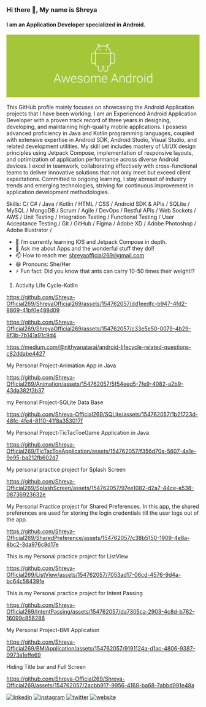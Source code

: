 ### Hi there 👋, My name is Shreya
#### I am an Application Developer specialized in Android.


![I am an Application Developer specialized in Android.](https://raw.githubusercontent.com/jstumpp/awesome-android/master/awesome-android.png)

This GitHub profile mainly focuses on showcasing the Android Application projects that I have been working. I am an Experienced Android Application Developer with a proven track record of three years in designing, developing, and maintaining high-quality mobile applications. I possess advanced proficiency in Java and Kotlin programming languages, coupled with extensive expertise in Android SDK, Android Studio, Visual Studio, and related development utilities. My skill set includes mastery of UI/UX design principles using Jetpack Compose, implementation of responsive layouts, and optimization of application performance across diverse Android devices. I excel in teamwork, collaborating effectively with cross-functional teams to deliver innovative solutions that not only meet but exceed client expectations. Committed to ongoing learning, I stay abreast of industry trends and emerging technologies, striving for continuous improvement in application development methodologies.

Skills: C/ C# / Java / Kotlin / HTML / CSS / Android SDK & APIs / SQLite / MySQL / MongoDB / Scrum / Agile / DevOps / Restful APIs / Web Sockets / AWS / Unit Testing / Integration Testing / Functional Testing / User Acceptance Testing / Git / GitHub / Figma / Adobe XD / Adobe Photoshop / Adobe Illustrator /

- 🌱 I’m currently learning IOS and Jetpack Compose in depth. 
- 💬 Ask me about Apps and the wonderful stuff they do!! 
- 📫 How to reach me: shreyaofficial269@gmail.com 
- 😄 Pronouns: She/Her 
- ⚡ Fun fact: Did you know that ants can carry 10-50 times their weight!? 

1. Activity Life Cycle-Kotlin



https://github.com/Shreya-Official269/ShreyaOfficial269/assets/154762057/dd1eedfc-b947-4fd2-8869-41bf0e488d09


https://github.com/Shreya-Official269/ShreyaOfficial269/assets/154762057/c33e5e50-0079-4b29-8f3b-7b141a91c9d4


https://medium.com/@nithyanataraj/android-lifecycle-related-questions-c82ddabe4427












My Personal Project-Animation App in Java


https://github.com/Shreya-Official269/Animation/assets/154762057/5f54eed5-7fe9-4082-a2b9-43da382f3b37


my Personal Project-SQLite Data Base

https://github.com/Shreya-Official269/SQLite/assets/154762057/1b21723d-48fc-4fe4-8110-41f8a353017f



My Personal Project-TicTacToeGame Application in Java


https://github.com/Shreya-Official269/TicTacToeApplication/assets/154762057/f356d70a-5607-4a1e-9e95-ba212fb602d7



My personal practice project for Splash Screen


https://github.com/Shreya-Official269/SplashScreen/assets/154762057/97ee1082-d2a7-44ce-a538-08736923632e

My Personal Practice project for Shared Preferences.
In this app, the shared preferences are used for storing the login credentials till the user logs out of the app.




https://github.com/Shreya-Official269/SharedPreference/assets/154762057/c38b5150-1909-4e8a-8bc2-3da976c8d17e


This is my Personal practice project for ListView

https://github.com/Shreya-Official269/ListView/assets/154762057/7053ad17-06cd-4576-9d4a-bc64c58439fe



This is my Personal practice project for Intent Passing

https://github.com/Shreya-Official269/IntentPassing/assets/154762057/da7305ca-2903-4c8d-b782-16099c856286

My Personal Project-BMI Application

https://github.com/Shreya-Official269/BMIApplication/assets/154762057/9191124a-d1ac-4806-9387-0973a1effe69

Hiding Title bar and Full Screen 



https://github.com/Shreya-Official269/Shreya-Official269/assets/154762057/2acbb917-9956-4168-ba68-7abbd991e48a







[<img src='https://cdn.jsdelivr.net/npm/simple-icons@3.0.1/icons/linkedin.svg' alt='linkedin' height='40'>](https://www.linkedin.com/in/https://www.linkedin.com/in/shreya-kaduburi-7621782a6//)  [<img src='https://cdn.jsdelivr.net/npm/simple-icons@3.0.1/icons/instagram.svg' alt='instagram' height='40'>](https://www.instagram.com/https://www.instagram.com/kaduburi_shreya//)  [<img src='https://cdn.jsdelivr.net/npm/simple-icons@3.0.1/icons/twitter.svg' alt='twitter' height='40'>](https://twitter.com/https://twitter.com/Shreyakaduburi)  [<img src='https://cdn.jsdelivr.net/npm/simple-icons@3.0.1/icons/icloud.svg' alt='website' height='40'>](https://shreyadeveloperportfolio.my.canva.site/it-is-all-about-shreya-kaduburi-application-developer)  




